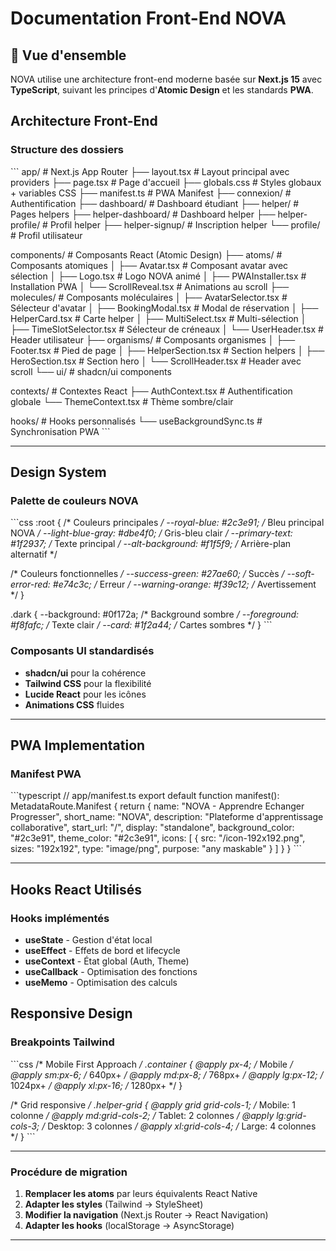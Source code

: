 # Documentation Front-End NOVA

## 🎯 Vue d'ensemble

NOVA utilise une architecture front-end moderne basée sur **Next.js 15** avec **TypeScript**, suivant les principes d'**Atomic Design** et les standards **PWA**.

##  Architecture Front-End

### Structure des dossiers
\`\`\`
app/                         # Next.js App Router
├── layout.tsx               # Layout principal avec providers
├── page.tsx                 # Page d'accueil
├── globals.css              # Styles globaux + variables CSS
├── manifest.ts              # PWA Manifest
├── connexion/               # Authentification
├── dashboard/               # Dashboard étudiant
├── helper/                  # Pages helpers
├── helper-dashboard/        # Dashboard helper
├── helper-profile/          # Profil helper
├── helper-signup/           # Inscription helper
└── profile/                 # Profil utilisateur

components/                  # Composants React (Atomic Design)
├── atoms/                   # Composants atomiques
│   ├── Avatar.tsx           # Composant avatar avec sélection
│   ├── Logo.tsx             # Logo NOVA animé
│   ├── PWAInstaller.tsx     # Installation PWA
│   └── ScrollReveal.tsx     # Animations au scroll
├── molecules/               # Composants moléculaires
│   ├── AvatarSelector.tsx   # Sélecteur d'avatar
│   ├── BookingModal.tsx     # Modal de réservation
│   ├── HelperCard.tsx       # Carte helper
│   ├── MultiSelect.tsx      # Multi-sélection
│   ├── TimeSlotSelector.tsx # Sélecteur de créneaux
│   └── UserHeader.tsx       # Header utilisateur
├── organisms/               # Composants organismes
│   ├── Footer.tsx           # Pied de page
│   ├── HelperSection.tsx    # Section helpers
│   ├── HeroSection.tsx      # Section hero
│   └── ScrollHeader.tsx     # Header avec scroll
└── ui/                      # shadcn/ui components

contexts/                     # Contextes React
├── AuthContext.tsx          # Authentification globale
└── ThemeContext.tsx         # Thème sombre/clair

hooks/                       # Hooks personnalisés
└── useBackgroundSync.ts     # Synchronisation PWA
\`\`\`

---

## Design System

### Palette de couleurs NOVA
\`\`\`css
:root {
  /* Couleurs principales */
  --royal-blue: #2c3e91;        /* Bleu principal NOVA */
  --light-blue-gray: #dbe4f0;   /* Gris-bleu clair */
  --primary-text: #1f2937;      /* Texte principal */
  --alt-background: #f1f5f9;    /* Arrière-plan alternatif */
  
  /* Couleurs fonctionnelles */
  --success-green: #27ae60;     /* Succès */
  --soft-error-red: #e74c3c;    /* Erreur */
  --warning-orange: #f39c12;    /* Avertissement */
}

.dark {
  --background: #0f172a;        /* Background sombre */
  --foreground: #f8fafc;        /* Texte clair */
  --card: #1f2a44;              /* Cartes sombres */
}
\`\`\`

### Composants UI standardisés
- **shadcn/ui** pour la cohérence
- **Tailwind CSS** pour la flexibilité
- **Lucide React** pour les icônes
- **Animations CSS** fluides

---


##  PWA Implementation

### Manifest PWA
\`\`\`typescript
// app/manifest.ts
export default function manifest(): MetadataRoute.Manifest {
  return {
    name: "NOVA - Apprendre Echanger Progresser",
    short_name: "NOVA",
    description: "Plateforme d'apprentissage collaborative",
    start_url: "/",
    display: "standalone",
    background_color: "#2c3e91",
    theme_color: "#2c3e91",
    icons: [
      {
        src: "/icon-192x192.png",
        sizes: "192x192",
        type: "image/png",
        purpose: "any maskable"
      }
    ]
  }
}
\`\`\`

---

##  Hooks React Utilisés

###  Hooks implémentés 
- **useState** - Gestion d'état local
- **useEffect** - Effets de bord et lifecycle
- **useContext** - État global (Auth, Theme)
- **useCallback** - Optimisation des fonctions
- **useMemo** - Optimisation des calculs

## Responsive Design

### Breakpoints Tailwind
\`\`\`css
/* Mobile First Approach */
.container {
  @apply px-4;                    /* Mobile */
  @apply sm:px-6;                 /* 640px+ */
  @apply md:px-8;                 /* 768px+ */
  @apply lg:px-12;                /* 1024px+ */
  @apply xl:px-16;                /* 1280px+ */
}

/* Grid responsive */
.helper-grid {
  @apply grid grid-cols-1;       /* Mobile: 1 colonne */
  @apply md:grid-cols-2;         /* Tablet: 2 colonnes */
  @apply lg:grid-cols-3;         /* Desktop: 3 colonnes */
  @apply xl:grid-cols-4;         /* Large: 4 colonnes */
}
\`\`\`

---



### Procédure de migration
1. **Remplacer les atoms** par leurs équivalents React Native
2. **Adapter les styles** (Tailwind → StyleSheet)
3. **Modifier la navigation** (Next.js Router → React Navigation)
4. **Adapter les hooks** (localStorage → AsyncStorage)

---